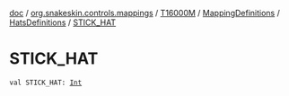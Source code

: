 [doc](../../../../index.md) / [org.snakeskin.controls.mappings](../../../index.md) / [T16000M](../../index.md) / [MappingDefinitions](../index.md) / [HatsDefinitions](index.md) / [STICK_HAT](./-s-t-i-c-k_-h-a-t.md)

# STICK_HAT

`val STICK_HAT: `[`Int`](https://kotlinlang.org/api/latest/jvm/stdlib/kotlin/-int/index.html)